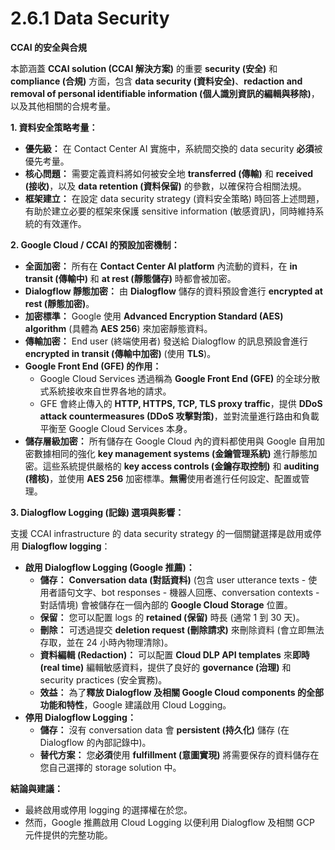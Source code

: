 # 2.6.1 Data Security

**CCAI 的安全與合規**

本節涵蓋 **CCAI solution (CCAI 解決方案)** 的重要 **security (安全)** 和 **compliance (合規)** 方面，包含 **data security (資料安全)**、**redaction and removal of personal identifiable information (個人識別資訊的編輯與移除)**，以及其他相關的合規考量。

**1. 資料安全策略考量：**

- **優先級：** 在 Contact Center AI 實施中，系統間交換的 data security **必須**被優先考量。
- **核心問題：** 需要定義資料將如何被安全地 **transferred (傳輸)** 和 **received (接收)**，以及 **data retention (資料保留)** 的參數，以確保符合相關法規。
- **框架建立：** 在設定 data security strategy (資料安全策略) 時回答上述問題，有助於建立必要的框架來保護 sensitive information (敏感資訊)，同時維持系統的有效運作。

**2. Google Cloud / CCAI 的預設加密機制：**

- **全面加密：** 所有在 **Contact Center AI platform** 內流動的資料，在 **in transit (傳輸中)** 和 **at rest (靜態儲存)** 時都會被加密。
- **Dialogflow 靜態加密：** 由 **Dialogflow** 儲存的資料預設會進行 **encrypted at rest (靜態加密)**。
- **加密標準：** Google 使用 **Advanced Encryption Standard (AES) algorithm** (具體為 **AES 256**) 來加密靜態資料。
- **傳輸加密：** End user (終端使用者) 發送給 Dialogflow 的訊息預設會進行 **encrypted in transit (傳輸中加密)** (使用 **TLS**)。
- **Google Front End (GFE) 的作用：**
    - Google Cloud Services 透過稱為 **Google Front End (GFE)** 的全球分散式系統接收來自世界各地的請求。
    - GFE 會終止傳入的 **HTTP, HTTPS, TCP, TLS proxy traffic**，提供 **DDoS attack countermeasures (DDoS 攻擊對策)**，並對流量進行路由和負載平衡至 Google Cloud Services 本身。
- **儲存層級加密：** 所有儲存在 Google Cloud 內的資料都使用與 Google 自用加密數據相同的強化 **key management systems (金鑰管理系統)** 進行靜態加密。這些系統提供嚴格的 **key access controls (金鑰存取控制)** 和 **auditing (稽核)**，並使用 **AES 256** 加密標準。**無需**使用者進行任何設定、配置或管理。

**3. Dialogflow Logging (記錄) 選項與影響：**

支援 CCAI infrastructure 的 data security strategy 的一個關鍵選擇是啟用或停用 **Dialogflow logging**：

- **啟用 Dialogflow Logging (Google 推薦)：**
    - **儲存：** **Conversation data (對話資料)** (包含 user utterance texts - 使用者語句文字、bot responses - 機器人回應、conversation contexts - 對話情境) 會被儲存在一個內部的 **Google Cloud Storage** 位置。
    - **保留：** 您可以配置 logs 的 **retained (保留)** 時長 (通常 1 到 30 天)。
    - **刪除：** 可透過提交 **deletion request (刪除請求)** 來刪除資料 (會立即無法存取，並在 24 小時內物理清除)。
    - **資料編輯 (Redaction)：** 可以配置 **Cloud DLP API templates** 來**即時 (real time)** 編輯敏感資料，提供了良好的 **governance (治理)** 和 security practices (安全實務)。
    - **效益：** 為了**釋放 Dialogflow 及相關 Google Cloud components 的全部功能和特性**，Google 建議啟用 Cloud Logging。
- **停用 Dialogflow Logging：**
    - **儲存：** 沒有 conversation data 會 **persistent (持久化)** 儲存 (在 Dialogflow 的內部記錄中)。
    - **替代方案：** 您**必須**使用 **fulfillment (意圖實現)** 將需要保存的資料儲存在您自己選擇的 storage solution 中。

**結論與建議：**

- 最終啟用或停用 logging 的選擇權在於您。
- 然而，Google 推薦啟用 Cloud Logging 以便利用 Dialogflow 及相關 GCP 元件提供的完整功能。